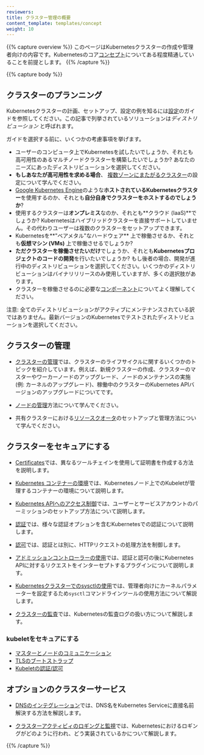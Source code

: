 ```yaml
---
reviewers:
title: クラスター管理の概要
content_template: templates/concept
weight: 10
---
```


{{% capture overview %}}
このページはKubernetesクラスターの作成や管理者向けの内容です。Kubernetesのコア[コンセプト](/ja/docs/concepts/)についてある程度精通していることを前提とします。
{{% /capture %}}

{{% capture body %}}
## クラスターのプランニング

Kubernetesクラスターの計画、セットアップ、設定の例を知るには[設定](/ja/docs/setup/)のガイドを参照してください。この記事で列挙されているソリューションは*ディストリビューション* と呼ばれます。

ガイドを選択する前に、いくつかの考慮事項を挙げます。

 - ユーザーのコンピュータ上でKubernetesを試したいでしょうか、それとも高可用性のあるマルチノードクラスターを構築したいでしょうか? あなたのニーズにあったディストリビューションを選択してください。
 - **もしあなたが高可用性を求める場合**、 [複数ゾーンにまたがるクラスター](/ja/docs/concepts/cluster-administration/federation/)の設定について学んでください。
 - [Google Kubernetes Engine](https://cloud.google.com/kubernetes-engine/)のような**ホストされているKubernetesクラスター**を使用するのか、それとも**自分自身でクラスターをホストするのでしょうか**?
 - 使用するクラスターは**オンプレミス**なのか、それとも**クラウド (IaaS)**でしょうか? Kubernetesはハイブリッドクラスターを直接サポートしていません。その代わりユーザーは複数のクラスターをセットアップできます。
 - Kubernetesを**"ベアメタル"なハードウェア** 上で稼働させるか、それとも**仮想マシン (VMs)** 上で稼働させるでしょうか?
 - **ただクラスターを稼働させたいだけ**でしょうか、それとも**Kubernetesプロジェクトのコードの開発**を行いたいでしょうか? もし後者の場合、開発が進行中のディストリビューションを選択してください。いくつかのディストリビューションはバイナリリリースのみ使用していますが、多くの選択肢があります。
 - クラスターを稼働させるのに必要な[コンポーネント](/ja/docs/admin/cluster-components/)についてよく理解してください。

注意: 全てのディストリビューションがアクティブにメンテナンスされている訳ではありません。最新バージョンのKubernetesでテストされたディストリビューションを選択してください。

## クラスターの管理

* [クラスターの管理](/ja/docs/tasks/administer-cluster/cluster-management/)では、クラスターのライフサイクルに関するいくつかのトピックを紹介しています。例えば、新規クラスターの作成、クラスターのマスターやワーカーノードのアップグレード、ノードのメンテナンスの実施(例: カーネルのアップグレード)、稼働中のクラスターのKubernetes APIバージョンのアップグレードについてです。

* [ノードの管理](/ja/docs/concepts/nodes/node/)方法について学んでください。

* 共有クラスターにおける[リソースクオータ](/docs/concepts/policy/resource-quotas/)のセットアップと管理方法について学んでください。

## クラスターをセキュアにする

* [Certificates](/ja/docs/concepts/cluster-administration/certificates/)では、異なるツールチェインを使用して証明書を作成する方法を説明します。

* [Kubernetes コンテナーの環境](/ja/docs/concepts/containers/container-environment-variables/)では、Kubernetesノード上でのKubeletが管理するコンテナーの環境について説明します。

* [Kubernetes APIへのアクセス制御](/ja/docs/reference/access-authn-authz/controlling-access/)では、ユーザーとサービスアカウントのパーミッションのセットアップ方法について説明します。

* [認証](/ja/docs/reference/access-authn-authz/authentication/)では、様々な認証オプションを含むKubernetesでの認証について説明します。

* [認可](/ja/docs/reference/access-authn-authz/authorization/)では、認証とは別に、HTTPリクエストの処理方法を制御します。

* [アドミッションコントローラーの使用](/ja/docs/reference/access-authn-authz/admission-controllers/)では、認証と認可の後にKubernetes APIに対するリクエストをインターセプトするプラグインについて説明します。

* [Kubernetesクラスターでのsysctlの使用](/ja/docs/concepts/cluster-administration/sysctl-cluster/)では、管理者向けにカーネルパラメーターを設定するため`sysctl`コマンドラインツールの使用方法について解説します。

* [クラスターの監査](/ja/docs/tasks/debug-application-cluster/audit/)では、Kubernetesの監査ログの扱い方について解説します。

### kubeletをセキュアにする
  * [マスターとノードのコミュニケーション](/ja/docs/concepts/architecture/master-node-communication/)
  * [TLSのブートストラップ](/ja/docs/reference/command-line-tools-reference/kubelet-tls-bootstrapping/)
  * [Kubeletの認証/認可](/ja/docs/admin/kubelet-authentication-authorization/)

## オプションのクラスターサービス

* [DNSのインテグレーション](/ja/docs/concepts/services-networking/dns-pod-service/)では、DNS名をKubernetes Serviceに直接名前解決する方法を解説します。

* [クラスターアクティビィのロギングと監視](/ja/docs/concepts/cluster-administration/logging/)では、Kubernetesにおけるロギングがどのように行われ、どう実装されているかについて解説します。

{{% /capture %}}


